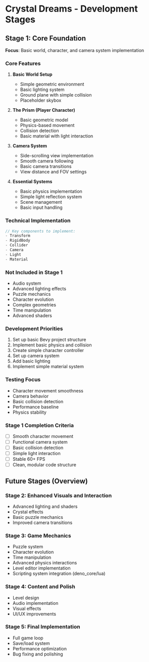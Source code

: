 # Crystal Dreams - Development Stages

## Stage 1: Core Foundation
**Focus**: Basic world, character, and camera system implementation

### Core Features
1. **Basic World Setup**
   - Simple geometric environment
   - Basic lighting system
   - Ground plane with simple collision
   - Placeholder skybox

2. **The Prism (Player Character)**
   - Basic geometric model
   - Physics-based movement
   - Collision detection
   - Basic material with light interaction

3. **Camera System**
   - Side-scrolling view implementation
   - Smooth camera following
   - Basic camera transitions
   - View distance and FOV settings

4. **Essential Systems**
   - Basic physics implementation
   - Simple light reflection system
   - Scene management
   - Basic input handling

### Technical Implementation
```rust
// Key components to implement:
- Transform
- RigidBody
- Collider
- Camera
- Light
- Material
```

### Not Included in Stage 1
- Audio system
- Advanced lighting effects
- Puzzle mechanics
- Character evolution
- Complex geometries
- Time manipulation
- Advanced shaders

### Development Priorities
1. Set up basic Bevy project structure
2. Implement basic physics and collision
3. Create simple character controller
4. Set up camera system
5. Add basic lighting
6. Implement simple material system

### Testing Focus
- Character movement smoothness
- Camera behavior
- Basic collision detection
- Performance baseline
- Physics stability

### Stage 1 Completion Criteria
- [ ] Smooth character movement
- [ ] Functional camera system
- [ ] Basic collision detection
- [ ] Simple light interaction
- [ ] Stable 60+ FPS
- [ ] Clean, modular code structure

## Future Stages (Overview)

### Stage 2: Enhanced Visuals and Interaction
- Advanced lighting and shaders
- Crystal effects
- Basic puzzle mechanics
- Improved camera transitions

### Stage 3: Game Mechanics
- Puzzle system
- Character evolution
- Time manipulation
- Advanced physics interactions
- Level editor implementation
- Scripting system integration (deno_core/lua)

### Stage 4: Content and Polish
- Level design
- Audio implementation
- Visual effects
- UI/UX improvements

### Stage 5: Final Implementation
- Full game loop
- Save/load system
- Performance optimization
- Bug fixing and polishing
